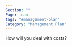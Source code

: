 ```yaml
---
Section: ""
Page: .nan
tags: "#management-plan"
Category: "Management Plan"
---
```


How will you deal with costs?
